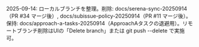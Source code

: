 2025-09-14: ローカルブランチを整理。削除: docs/serena-sync-20250914（PR #34 マージ後）, docs/subissue-policy-20250914（PR #11 マージ後）。保持: docs/approach-a-tasks-20250914（ApproachAタスクの退避用）。リモートブランチ削除はUIの「Delete branch」または git push --delete で実施可。